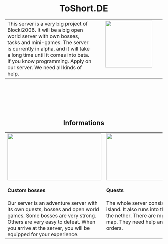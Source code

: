 <div align="center">
  <h1>ToShort.DE</h1> 
</div>
<table style="border: none">
  <tr>
    <td valign="center">
      <div>
        This server is a very big project of Blocki2006. It will be a big open world 
        server with own bosses, tasks and mini-games. The server is currently 
        in alpha, and it will take a long time until it comes into beta. If you know 
        programming. Apply on our server. We need all kinds of help.
      </div>
    </td>
    <td valign="top" width="200px">
      <div align="center">
        <img height="150px" width="150px" src="https://avatars.githubusercontent.com/u/108150651?s=200&v=4" >
      </div>
    </td>
  </tr>
</table>
<br><br><br><br><br>
<div align="center">
  <h2>Informations</h2>
  <table>
    <tr>
      <td valign="top" width="33%">
        <img src="https://www.toshort.de/assets/img/news1.png" width="300px" height="150px">
        <h4>Custom bosses</h4>
        <div width="380px">
            Our server is an adventure server with its own quests, 
            bosses and open world games. Some bosses are very strong. 
            Others are very easy to defeat. When you arrive at the server, 
            you will be equipped for your experience.
       </div>
      </td>
      <td valign="top" width="33%">
        <img src="https://www.toshort.de/assets/img/dorf.jpg" width="300px" height="150px">
        <h4>Quests</h4>
        <div width="380px">
            The whole server consists of one huge island. 
            It also runs into the end and into the nether. 
            There are mpcs all over the map. 
            They need help and give you orders.
       </div>
      </td>
      <td valign="top" width="33%">
        <img src="https://www.toshort.de/assets/img/news3.jpg" width="300px" height="150px">
        <h4>Team</h4>
        <div width="380px">
          We are currently looking for many team members. 
          From builder to developer, everything is open. 
          Please feel free to contact us if you have the 
          time and desire to do so.
       </div>
      </td>
    </tr>
  </table>
</div>
